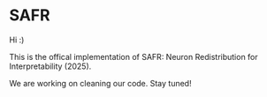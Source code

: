 # SAFR

Hi :)

This is the offical implementation of SAFR: Neuron Redistribution for Interpretability (2025).

We are working on cleaning our code. Stay tuned!
